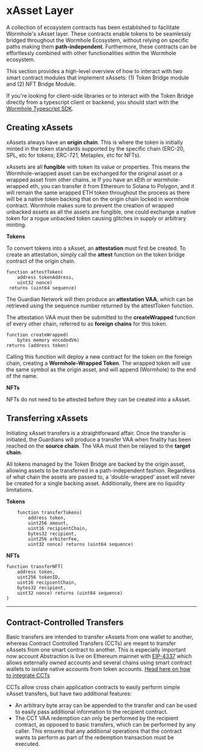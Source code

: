 # xAsset Layer

A collection of ecosystem contracts has been established to facilitate Wormhole's xAsset layer. These contracts enable tokens to be seamlessly bridged throughout the Wormhole Ecosystem, without relying on specific paths making them **path-independent**. Furthermore, these contracts can be effortlessly combined with other functionalities within the Wormhole ecosystem.

This section provides a high-level overview of how to interact with two smart contract modules that implement xAssets: (1) Token Bridge module and (2) NFT Bridge Module.

If you're looking for client-side libraries or to interact with the Token Bridge directly from a typescript client or backend, you should start with the [Wormhole Typescript SDK](https://www.npmjs.com/package/@certusone/wormhole-sdk).

## Creating xAssets

xAssets always have an **origin chain**. This is where the token is initially minted in the token standards supported by the specific chain (ERC-20, SPL, etc for tokens; ERC-721, Metaplex, etc for NFTs).

xAssets are all **fungible** with token its value or properties. This means the Wormhole-wrapped asset can be exchanged for the original asset or a wrapped asset from other chains. ie If you have an xEth or wormhole-wrapped eth, you can transfer it from Ethereum to Solana to Polygon, and it will remain the same wrapped ETH token throughout the process as there will be a native token backing that on the origin chain locked in wormhole contract. 
Wormhole makes sure to prevent the creation of wrapped unbacked assets as all the assets are fungible, one could exchange a native token for a rogue unbacked token causing glitches in supply or arbitrary minting. 

**Tokens**

To convert tokens into a xAsset, an **attestation** must first be created. To create an attestation, simply call the **attest** function on the token bridge contract of the origin chain.

    function attestToken(
        address tokenAddress,
        uint32 nonce)
     returns (uint64 sequence)

The Guardian Network will then produce an **attestation VAA**, which can be retrieved using the sequence number returned by the attestToken function.

The attestation VAA must then be submitted to the **createWrapped** function of every other chain, referred to as **foreign chains** for this token.

    function createWrapped(
        bytes memory encodedVm)
    returns (address token)

Calling this function will deploy a new contract for the token on the foreign chain, creating a **Wormhole-Wrapped Token**. The wrapped token will use the same symbol as the origin asset, and will append (Wormhole) to the end of the name.

**NFTs**

NFTs do not need to be attested before they can be created into a xAsset.

## Transferring xAssets

Initiating xAsset transfers is a straightforward affair. Once the transfer is initiated, the Guardians will produce a transfer VAA when finality has been reached on the **source chain**. The VAA must then be relayed to the **target chain**.

All tokens managed by the Token Bridge are backed by the origin asset, allowing assets to be transferred in a path-independent fashion. Regardless of what chain the assets are passed to, a 'double-wrapped' asset will never be created for a single backing asset. Additionally, there are no liquidity limitations.

**Tokens**

```
    function transferTokens(
        address token,
        uint256 amount,
        uint16 recipientChain,
        bytes32 recipient,
        uint256 arbiterFee,
        uint32 nonce) returns (uint64 sequence)
```

**NFTs**

```
function transferNFT(
    address token,
    uint256 tokenID,
    uint16 recipientChain,
    bytes32 recipient,
    uint32 nonce) returns (uint64 sequence)
)
```
---

## Contract-Controlled Transfers

Basic transfers are intended to transfer xAssets from one wallet to another, whereas Contract Controlled Transfers (CCTs) are meant to transfer xAssets from one smart contract to another. This is especially important now account Abstraction is live on Ethereum mainnet with [EIP-4337](https://ethereum.org/en/roadmap/account-abstraction/) which allows externally owned accounts and several chains using smart contract wallets to isolate native accounts from token accounts.
[Head here on how to integrate CCTs](https://book.wormhole.com/technical/evm/tokenLayer.html?highlight=contract-controlled#contract-controlled-transfer)

CCTs allow cross chain application contracts to easily perform simple xAsset transfers, but have two additional features:

- An arbitrary byte array can be appended to the transfer and can be used to easily pass additional information to the recipient contract. 
- The CCT VAA redemption can only be performed by the recipient contract, as opposed to basic transfers, which can be performed by any caller. This ensures that any additional operations that the contract wants to perform as part of the redemption transaction must be executed. 

